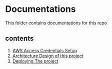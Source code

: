 # Documentations

This folder contains documentations for this repo

## contents

1. [AWS Access Credentials Setup](/docs/AWS%20Setup.md)
2. [Architecture Design of this project](/docs/Architecture%20Design.md)
3. [Deploying The project](/docs/Terraform%20Deployment.md)